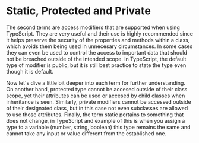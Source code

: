 # Static, Protected and Private

The second terms are access modifiers that are supported when using TypeScript. They are very useful and their use is highly recommended since it helps preserve the security of the properties and methods within a class, which avoids them being used in unnecesary circumstances. In some cases they can even be used to control the access to important data that should not be breached outside of the intended scope. In TypeScript, the default type of modifier is public, but it is still best practice to state the type even though it is default.

Now let's dive a little bit deeper into each term for further understanding. On another hand, protected type cannot be accesed outside of their class scope, yet their attributes can be used or accesed by child classes when inheritance is seen. Similarly, private modifiers cannot be accessed outside of their designated class, but in this case not even subclasses are allowed to use those attributes. Finally, the term static pertains to something that does not change, in TypeScript and example of this is when you assign a type to a variable (number, string, boolean) this type remains the same and cannot take any input or value different from the established one.
